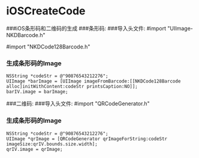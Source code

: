 # iOSCreateCode
###iOS条形码和二维码的生成
###条形码:
###导入头文件:
   #import "UIImage-NKDBarcode.h"
   
   #import "NKDCode128Barcode.h"
### 生成条形码的Image
    NSString *codeStr = @"90876543212276";
    UIImage *barImage = [UIImage imageFromBarcode:[[NKDCode128Barcode alloc]initWithContent:codeStr printsCaption:NO]];
    barIV.image = barImage;
###二维码:
###导入头文件:
   #import "QRCodeGenerator.h"
### 生成条形码的Image
    NSString *codeStr = @"90876543212276";
    UIImage *qrImage = [QRCodeGenerator qrImageForString:codeStr imageSize:qrIV.bounds.size.width];
    qrIV.image = qrImage;
